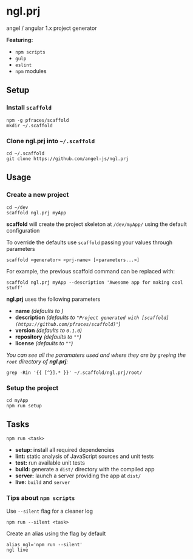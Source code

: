 ngl.prj
=======

angel / angular 1.x project generator

**Featuring:**

  * `npm scripts`
  * `gulp`
  * `eslint`
  * `npm` modules

Setup
-----

### Install `scaffold`

    npm -g pfraces/scaffold
    mkdir ~/.scaffold

### Clone **ngl.prj** into `~/.scaffold`

    cd ~/.scaffold
    git clone https://github.com/angel-js/ngl.prj

Usage
-----

### Create a new project

    cd ~/dev
    scaffold ngl.prj myApp

**scaffold** will create the project skeleton at `/dev/myApp/` using the
default configuration

To override the defaults use `scaffold` passing your values through parameters

    scaffold <generator> <prj-name> [<parameters...>]

For example, the previous scaffold command can be replaced with:

    scaffold ngl.prj myApp --description 'Awesome app for making cool stuff'

**ngl.prj** uses the following parameters

  * **name** _(defaults to **<prj-name>**)_
  * **description** _(defaults to `"Project generated with [scaffold](https://github.com/pfraces/scaffold)"`)_
  * **version** _(defaults to `0.1.0`)_
  * **repository** _(defaults to `""`)_
  * **license** _(defaults to `""`)_

_You can see all the paramaters used and where they are by `grep`ing the `root`
directory of **ngl.prj**:_

    grep -Rin '{{ [^}].* }}' ~/.scaffold/ngl.prj/root/

### Setup the project

    cd myApp
    npm run setup

Tasks
-----

    npm run <task>

  * **setup:** install all required dependencies
  * **lint:** static analysis of JavaScript sources and unit tests
  * **test:** run available unit tests
  * **build:** generate a `dist/` directory with the compiled app
  * **server:** launch a server providing the app at `dist/`
  * **live:** `build` and `server`

### Tips about `npm scripts`

Use `--silent` flag for a cleaner log

    npm run --silent <task>

Create an alias using the flag by default

    alias ngl='npm run --silent'
    ngl live
